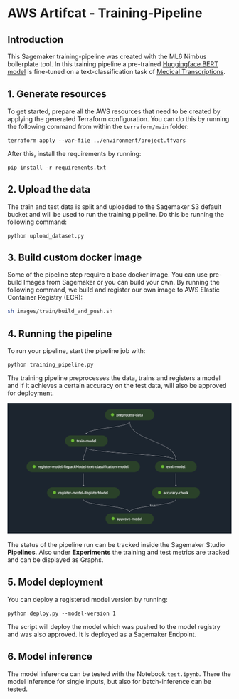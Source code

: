 # AWS Artifcat - Training-Pipeline

## Introduction

This Sagemaker training-pipeline was created with the ML6 Nimbus boilerplate tool. In this training pipeline a pre-trained [Huggingface BERT model](https://huggingface.co/distilbert-base-uncased) is fine-tuned on a text-classification task of [Medical Transcriptions](https://www.kaggle.com/datasets/tboyle10/medicaltranscriptions).

## 1. Generate resources

To get started, prepare all the AWS resources that need to be created by applying the generated Terraform configuration. You can do this by running the following command from within the `terraform/main` folder:
```
terraform apply --var-file ../environment/project.tfvars
```

After this, install the requirements by running:
```
pip install -r requirements.txt
```

## 2. Upload the data
The train and test data is split and uploaded to the Sagemaker S3 default bucket and will be used to run the training pipeline. Do this be running the following command:
```
python upload_dataset.py
```

## 3. Build custom docker image

Some of the pipeline step require a base docker image. You can use pre-build Images from Sagemaker or you can build your own. By running the following command, we build and register our own image to AWS Elastic Container Registry (ECR):

```bash
sh images/train/build_and_push.sh
```

## 4. Running the pipeline

To run your pipeline, start the pipeline job with:
```
python training_pipeline.py
```

The training pipeline preprocesses the data, trains and registers a model and if it achieves a certain accuracy on the test data, will also be approved for deployment.

![Training Pipeline Image](/readme_images/training_pipeline.png)

The status of the pipeline run can be tracked inside the Sagemaker Studio **Pipelines**. Also under **Experiments** the training and test metrics are tracked and can be displayed as Graphs.

## 5. Model deployment

You can deploy a registered model version by running:
```
python deploy.py --model-version 1
```

The script will deploy the model which was pushed to the model registry and was also approved. It is deployed as a Sagemaker Endpoint.

## 6. Model inference

The model inference can be tested with the Notebook `test.ipynb`. There the model inference for single inputs, but also for batch-inference can be tested.

